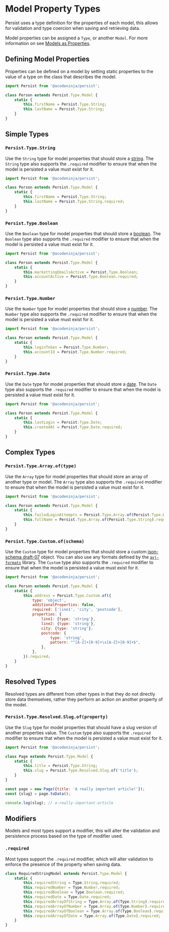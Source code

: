 # Model Property Types

Persist uses a type definition for the properties of each model, this allows for validation and type coercion when saving and retrieving data.

Model properties can be assigned a `Type`, or another `Model`. For more information on see [Models as Properties](./models-as-properties.md).

## Defining Model Properties

Properties can be defined on a model by setting static properties to the value of a type on the class that describes the model.

```javascript
import Persist from '@acodeninja/persist';

class Person extends Persist.Type.Model {
    static {
        this.firstName = Persist.Type.String;
        this.lastName = Persist.Type.String;
    }
}
```

## Simple Types

### `Persist.Type.String`

Use the `String` type for model properties that should store a [string](https://developer.mozilla.org/en-US/docs/Web/JavaScript/Reference/Global_Objects/String). The `String` type also supports the `.required` modifier to ensure that when the model is persisted a value must exist for it.

```javascript
import Persist from '@acodeninja/persist';

class Person extends Persist.Type.Model {
    static {
        this.firstName = Persist.Type.String;
        this.lastName = Persist.Type.String.required;
    }
}
```

### `Persist.Type.Boolean`

Use the `Boolean` type for model properties that should store a [boolean](https://developer.mozilla.org/en-US/docs/Web/JavaScript/Reference/Global_Objects/Boolean). The `Boolean` type also supports the `.required` modifier to ensure that when the model is persisted a value must exist for it.

```javascript
import Persist from '@acodeninja/persist';

class Person extends Persist.Type.Model {
    static {
        this.markettingEmailsActive = Persist.Type.Boolean;
        this.accountActive = Persist.Type.Boolean.required;
    }
}
```

### `Persist.Type.Number`

Use the `Number` type for model properties that should store a [number](https://developer.mozilla.org/en-US/docs/Web/JavaScript/Reference/Global_Objects/Number). The `Number` type also supports the `.required` modifier to ensure that when the model is persisted a value must exist for it.

```javascript
import Persist from '@acodeninja/persist';

class Person extends Persist.Type.Model {
    static {
        this.loginToken = Persist.Type.Number;
        this.accountId = Persist.Type.Number.required;
    }
}
```

### `Persist.Type.Date`

Use the `Date` type for model properties that should store a [date](https://developer.mozilla.org/en-US/docs/Web/JavaScript/Reference/Global_Objects/Date). The `Date` type also supports the `.required` modifier to ensure that when the model is persisted a value must exist for it.

```javascript
import Persist from '@acodeninja/persist';

class Person extends Persist.Type.Model {
    static {
        this.lastLogin = Persist.Type.Date;
        this.createdAt = Persist.Type.Date.required;
    }
}
```

## Complex Types

### `Persist.Type.Array.of(type)`

Use the `Array` type for model properties that should store an array of another type or model. The `Array` type also supports the `.required` modifier to ensure that when the model is persisted a value must exist for it.

```javascript
import Persist from '@acodeninja/persist';

class Person extends Persist.Type.Model {
    static {
        this.failedLoginAttempts = Persist.Type.Array.of(Persist.Type.Date);
        this.fullName = Persist.Type.Array.of(Persist.Type.String).required;
    }
}
```

### `Persist.Type.Custom.of(schema)`

Use the `Custom` type for model properties that should store a custom [json-schema draft-07](https://json-schema.org/draft-07/json-schema-hypermedia) object. You can also use any formats defined by the [`avj-formats`](https://ajv.js.org/packages/ajv-formats.html) library. The `Custom` type also supports the `.required` modifier to ensure that when the model is persisted a value must exist for it.

```javascript
import Persist from '@acodeninja/persist';

class Person extends Persist.Type.Model {
    static {
        this.address = Persist.Type.Custom.of({
            type: 'object',
            additionalProperties: false,
            required: ['line1', 'city', 'postcode'],
            properties: {
                line1: {type: 'string'},
                line2: {type: 'string'},
                city: {type: 'string'},
                postcode: {
                    type: 'string',
                    pattern: "^[A-Z]+[0-9]+\s[A-Z]+[0-9]+$",
                },
            },
        }).required;
    }
}
```

## Resolved Types

Resolved types are different from other types in that they do not directly store data themselves, rather they perform an action on another property of the model.

### `Persist.Type.Resolved.Slug.of(property)`

Use the `Slug` type for model properties that should have a slug version of another properties value. The `Custom` type also supports the `.required` modifier to ensure that when the model is persisted a value must exist for it.

```javascript
import Persist from '@acodeninja/persist';

class Page extends Persist.Type.Model {
    static {
        this.title = Persist.Type.String;
        this.slug = Persist.Type.Resolved.Slug.of('title');
    }
}

const page = new Page({title: 'A really important article!'});
const {slug} = page.toData();

console.log(slug); // a-really-important-article
```

## Modifiers

Models and most types support a modifier, this will alter the validation and persistence process based on the type of modifier used.

### `.required`

Most types support the `.required` modifier, which will alter validation to enforce the presence of the property when saving data.

```javascript
class RequiredStringModel extends Persist.Type.Model {
    static {
        this.requiredString = Type.String.required;
        this.requiredNumber = Type.Number.required;
        this.requiredBoolean = Type.Boolean.required;
        this.requiredDate = Type.Date.required;
        this.requiredArrayOfString = Type.Array.of(Type.String).required;
        this.requiredArrayOfNumber = Type.Array.of(Type.Number).required;
        this.requiredArrayOfBoolean = Type.Array.of(Type.Boolean).required;
        this.requiredArrayOfDate = Type.Array.of(Type.Date).required;
    }
}
```
